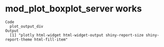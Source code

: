 # mod_plot_boxplot_server works

    Code
      plot_output_div
    Output
      [1] "plotly html-widget html-widget-output shiny-report-size shiny-report-theme html-fill-item"

